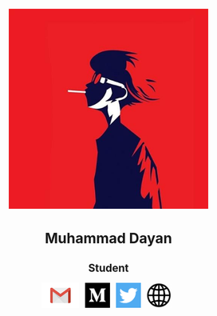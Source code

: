 <p align="center">
<img src="img/dayan.jpg" height="400">

<h1 align="center">Muhammad Dayan</h1>

<h2 align="center">Student</h2>

<p align='center'>
  <a href="mdayan312@gmail.com"><img height="50" src="img/gmail.png?raw=true"></a>&nbsp;&nbsp;
  <a href="https://medium.com/@mdayann"><img height="50" src="img/medium.png?raw=true"></a>&nbsp;&nbsp;
  <a href="https://twitter.com/mdayan69"><img height="50" src="img/twitter.png?raw=true"></a>&nbsp;&nbsp;
  <a href="https://mdayann.github.io"><img height="50" src="img/website.png?raw=true"></a>&nbsp;&nbsp;
</p>
</p>
